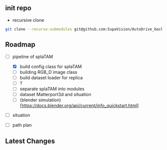 
## init repo
- recursive clone
```bash
git clone --recurse-submodules git@github.com:SupaVision/AutoDrive_backend.git
```



## Roadmap
- [ ] pipeline of splaTAM
  - [x] build config class for splaTAM
  - [ ] building RGB_D image class
  - [ ] build dataset loader for replica
  - [ ] ?
  - [ ] separate splaTAM into modules
  - [ ] dataset Matterport3d and situation
  - [ ] (blender simulation)[https://docs.blender.org/api/current/info_quickstart.html]
  
- [ ] situation


- [ ] path plan





## Latest Changes
